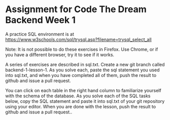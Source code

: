 # Assignment for Code The Dream Backend Week 1
A practice SQL environment is at https://www.w3schools.com/sql/trysql.asp?filename=trysql_select_all

Note: It is not possible to do these exercises in Firefox.  Use Chrome, or if you have a different browser, try it to see if it works.

A series of exercises are described in sql.txt.  Create a new git branch called backend-1-lesson-1.  As you solve each, paste the sql statement you used into sql.txt, and when you have completed all of them, push the result to github and issue a pull request.

You can click on each table in the right hand column to familiarize yourself with the schema of the database.  As you solve each of the SQL tasks below, copy the SQL statement and paste it into sql.txt of your git repository using your editor.  When you are done with the lesson, push the result to github and issue a pull request..

